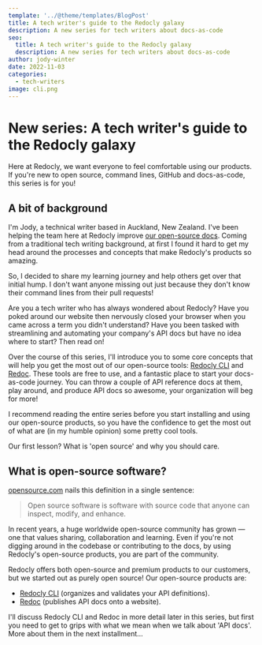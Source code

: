 ```yaml
---
template: '../@theme/templates/BlogPost'
title: A tech writer's guide to the Redocly galaxy
description: A new series for tech writers about docs-as-code
seo:
  title: A tech writer's guide to the Redocly galaxy
  description: A new series for tech writers about docs-as-code
author: jody-winter
date: 2022-11-03
categories:
  - tech-writers
image: cli.png
---
```

# New series: A tech writer's guide to the Redocly galaxy

Here at Redocly, we want everyone to feel comfortable using our products.
If you're new to open source, command lines, GitHub and docs-as-code, this series is for you!

## A bit of background
I'm Jody, a technical writer based in Auckland, New Zealand.
I've been helping the team here at Redocly improve [our open-source docs](https://redocly.com/redocly-cli/).
Coming from a traditional tech writing background, at first I found it hard to get my head around the processes and concepts that make Redocly's products so amazing.

So, I decided to share my learning journey and help others get over that initial hump.
I don't want anyone missing out just because they don't know their command lines from their pull requests!

Are you a tech writer who has always wondered about Redocly?
Have you poked around our website then nervously closed your browser when you came across a term you didn't understand?
Have you been tasked with streamlining and automating your company's API docs but have no idea where to start?
Then read on!

Over the course of this series, I'll introduce you to some core concepts that will help you get the most out of our open-source tools: [Redocly CLI](https://redocly.com/redocly-cli/) and [Redoc](https://redocly.com/redoc/).
These tools are free to use, and a fantastic place to start your docs-as-code journey.
You can throw a couple of API reference docs at them, play around, and produce API docs so awesome, your organization will beg for more!

I recommend reading the entire series before you start installing and using our open-source products, so you have the confidence to get the most out of what are (in my humble opinion) some pretty cool tools.

Our first lesson?
What is 'open source' and why you should care.

## What is open-source software?

[opensource.com](https://opensource.com/) nails this definition in a single sentence:

> Open source software is software with source code that anyone can inspect, modify, and enhance.

In recent years, a huge worldwide open-source community has grown — one that values sharing, collaboration and learning.
Even if you're not digging around in the codebase or contributing to the docs, by using Redocly's open-source products, you are part of the community.

Redocly offers both open-source and premium products to our customers, but we started out as purely open source!
Our open-source products are:

* [Redocly CLI](https://redocly.com/redocly-cli/) (organizes and validates your API definitions).
* [Redoc](https://redocly.com/redoc/) (publishes API docs onto a website).

I'll discuss Redocly CLI and Redoc in more detail later in this series, but first you need to get to grips with what we mean when we talk about 'API docs'.
More about them in the next installment...
